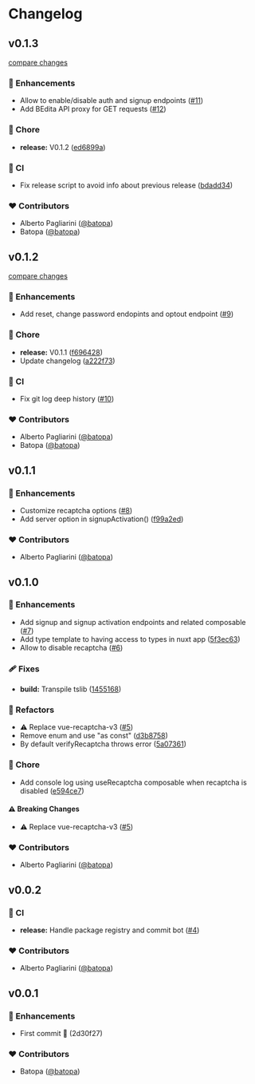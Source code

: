 # Changelog


## v0.1.3

[compare changes](https://github.com/atlasconsulting/nuxt-bedita/compare/v0.1.2...v0.1.3)

### 🚀 Enhancements

- Allow to enable/disable auth and signup endpoints ([#11](https://github.com/atlasconsulting/nuxt-bedita/pull/11))
- Add BEdita API proxy for GET requests ([#12](https://github.com/atlasconsulting/nuxt-bedita/pull/12))

### 🏡 Chore

- **release:** V0.1.2 ([ed6899a](https://github.com/atlasconsulting/nuxt-bedita/commit/ed6899a))

### 🤖 CI

- Fix release script to avoid info about previous release ([bdadd34](https://github.com/atlasconsulting/nuxt-bedita/commit/bdadd34))

### ❤️ Contributors

- Alberto Pagliarini ([@batopa](http://github.com/batopa))
- Batopa ([@batopa](http://github.com/batopa))

## v0.1.2

[compare changes](https://github.com/atlasconsulting/nuxt-bedita/compare/v0.1.1...v0.1.2)

### 🚀 Enhancements

- Add reset, change password endopints and optout endpoint ([#9](https://github.com/atlasconsulting/nuxt-bedita/pull/9))

### 🏡 Chore

- **release:** V0.1.1 ([f696428](https://github.com/atlasconsulting/nuxt-bedita/commit/f696428))
- Update changelog ([a222f73](https://github.com/atlasconsulting/nuxt-bedita/commit/a222f73))

### 🤖 CI

- Fix git log deep history ([#10](https://github.com/atlasconsulting/nuxt-bedita/pull/10))

### ❤️ Contributors

- Alberto Pagliarini ([@batopa](http://github.com/batopa))
- Batopa ([@batopa](http://github.com/batopa))

## v0.1.1


### 🚀 Enhancements

- Customize recaptcha options ([#8](https://github.com/atlasconsulting/nuxt-bedita/pull/8))
- Add server option in signupActivation() ([f99a2ed](https://github.com/atlasconsulting/nuxt-bedita/commit/f99a2ed))

### ❤️ Contributors

- Alberto Pagliarini ([@batopa](http://github.com/batopa))

## v0.1.0


### 🚀 Enhancements

- Add signup and signup activation endpoints and related composable ([#7](https://github.com/atlasconsulting/nuxt-bedita/pull/7))
- Add type template to having access to types in nuxt app ([5f3ec63](https://github.com/atlasconsulting/nuxt-bedita/commit/5f3ec63))
- Allow to disable recaptcha ([#6](https://github.com/atlasconsulting/nuxt-bedita/pull/6))

### 🩹 Fixes

- **build:** Transpile tslib ([1455168](https://github.com/atlasconsulting/nuxt-bedita/commit/1455168))

### 💅 Refactors

- ⚠️  Replace vue-recaptcha-v3 ([#5](https://github.com/atlasconsulting/nuxt-bedita/pull/5))
- Remove enum and use "as const" ([d3b8758](https://github.com/atlasconsulting/nuxt-bedita/commit/d3b8758))
- By default verifyRecaptcha throws error ([5a07361](https://github.com/atlasconsulting/nuxt-bedita/commit/5a07361))

### 🏡 Chore

- Add console log using useRecaptcha composable when recaptcha is disabled ([e594ce7](https://github.com/atlasconsulting/nuxt-bedita/commit/e594ce7))

#### ⚠️ Breaking Changes

- ⚠️  Replace vue-recaptcha-v3 ([#5](https://github.com/atlasconsulting/nuxt-bedita/pull/5))

### ❤️ Contributors

- Alberto Pagliarini ([@batopa](http://github.com/batopa))

## v0.0.2


### 🤖 CI

- **release:** Handle package registry and commit bot ([#4](https://github.com/atlasconsulting/nuxt-bedita/pull/4))

### ❤️ Contributors

- Alberto Pagliarini ([@batopa](http://github.com/batopa))

## v0.0.1


### 🚀 Enhancements

- First commit 🎉️ (2d30f27)

### ❤️ Contributors

- Batopa ([@batopa](http://github.com/batopa))

